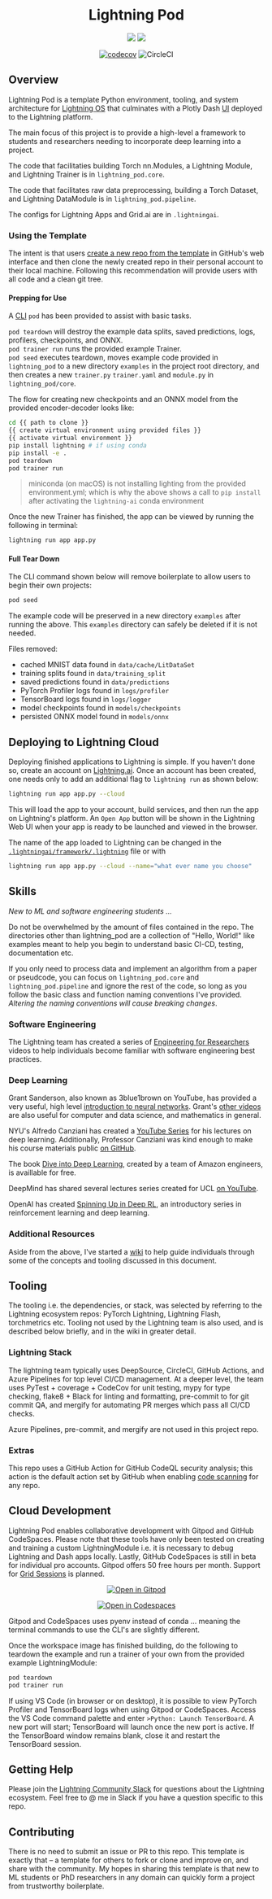 <div align="center">

# Lightning Pod


![](https://img.shields.io/badge/Lightning.ai-Ecosystem-informational?style=flat&logo=pytorchlightning&logoColor=white&color=2bbc8a)
![](https://img.shields.io/badge/Grid.ai-Cloud_Compute-informational?style=flat&logo=grid.ai&logoColor=white&color=2bbc8a)

[![codecov](https://codecov.io/gh/JustinGoheen/lightning-pod/branch/main/graph/badge.svg)](https://codecov.io/gh/JustinGoheen/lightning-pod)
![CircleCI](https://circleci.com/gh/JustinGoheen/lightning-pod.svg?style=shield)


</div>

## Overview

Lightning Pod is a template Python environment, tooling, and system architecture for [Lightning OS](https://www.pytorchlightning.ai/) that culminates with a Plotly Dash [UI](https://01g6bdbc5e55wc5ffgj11gtkxj.litng-ai-03.litng.ai/view/home) deployed to the Lightning platform.

The main focus of this project is to provide a high-level a framework to students and researchers needing to incorporate deep learning into a project.

The code that facilitaties building Torch nn.Modules, a Lightning Module, and Lightning Trainer is in `lightning_pod.core`.

The code that facilitates raw data preprocessing, building a Torch Dataset, and Lightning DataModule is in `lightning_pod.pipeline`.

The configs for Lightning Apps and Grid.ai are in `.lightningai`.

### Using the Template

The intent is that users [create a new repo from the template](https://docs.github.com/en/repositories/creating-and-managing-repositories/creating-a-repository-from-a-template) in GitHub's web interface and then clone the newly created repo in their personal account to their local machine. Following this recommendation will provide users with all code and a clean git tree.

#### Prepping for Use
A [CLI](https://github.com/JustinGoheen/lightning-pod/blob/main/lightning_pod/cli/console.py) `pod` has been provided to assist with basic tasks.


`pod teardown` will destroy the example data splits, saved predictions, logs, profilers, checkpoints, and ONNX. <br>
`pod trainer run` runs the provided example Trainer. <br>
`pod seed` executes teardown, moves example code provided in `lightning_pod` to a new directory `examples` in the project root directory, and then creates a new `trainer.py` `trainer.yaml` and `module.py` in `lightning_pod/core`.

The flow for creating new checkpoints and an ONNX model from the provided encoder-decoder looks like:

```sh
cd {{ path to clone }}
{{ create virtual environment using provided files }}
{{ activate virtual environment }}
pip install lightning # if using conda
pip install -e .
pod teardown
pod trainer run
```

> miniconda (on macOS) is not installing lighting from the provided environment.yml; which is why the above shows a call to `pip install` after activating the `lightning-ai` conda environment

Once the new Trainer has finished, the app can be viewed by running the following in terminal:

```sh
lightning run app app.py
```

#### Full Tear Down
The CLI command shown below will remove boilerplate to allow users to begin their own projects:

```sh
pod seed
```

The example code will be preserved in a new directory `examples` after running the above. This `examples` directory can safely be deleted if it is not needed.

Files removed:

- cached MNIST data found in `data/cache/LitDataSet`
- training splits found in `data/training_split`
- saved predictions found in `data/predictions`
- PyTorch Profiler logs found in `logs/profiler`
- TensorBoard logs found in `logs/logger`
- model checkpoints found in `models/checkpoints`
- persisted ONNX model found in `models/onnx`

## Deploying to Lightning Cloud

Deploying finished applications to Lightning is simple. If you haven't done so, create an account on [Lightning.ai](https://www.pytorchlightning.ai/). Once an account has been created, one needs only to add an additional flag to `lightning run` as shown below:

```sh
lightning run app app.py --cloud
```

This will load the app to your account, build services, and then run the app on Lightning's platform. An `Open App` button will be shown in the Lightning Web UI when your app is ready to be launched and viewed in the browser.

The name of the app loaded to Lightning can be changed in the [`.lightningai/framework/.lightning`](https://github.com/JustinGoheen/lightning-pod/tree/main/.lightningai/framework/.lightning) file or with

```sh
lightning run app app.py --cloud --name="what ever name you choose"
```

## Skills

_New to ML and software engineering students ..._

Do not be overwhelmed by the amount of files contained in the repo. The directories other than lightning_pod are a collection of "Hello, World!" like examples meant to help you begin to understand basic CI-CD, testing, documentation etc. 

If you only need to process data and implement an algorithm from a paper or pseudcode, you can focus on `lightning_pod.core` and `lightning_pod.pipeline` and ignore the rest of the code, so long as you follow the basic class and function naming conventions I've provided. _Altering the naming conventions will cause breaking changes_.

### Software Engineering

The Lightning team has created a series of [Engineering for Researchers](https://www.pytorchlightning.ai/edu/engineering-class) videos to help individuals become familiar with software engineering best practices.

### Deep Learning

Grant Sanderson, also known as 3blue1brown on YouTube, has provided a very useful, high level [introduction to neural networks](https://www.3blue1brown.com/topics/neural-networks). Grant's [other videos](https://www.3blue1brown.com/#lessons) are also useful for computer and data science, and mathematics in general.

NYU's Alfredo Canziani has created a [YouTube Series](https://www.youtube.com/playlist?list=PLLHTzKZzVU9e6xUfG10TkTWApKSZCzuBI) for his lectures on deep learning. Additionally, Professor Canziani was kind enough to make his course materials public [on GitHub](https://github.com/Atcold/NYU-DLSP21).

The book [Dive into Deep Learning](http://d2l.ai/#), created by a team of Amazon engineers, is availlable for free.

DeepMind has shared several lectures series created for UCL [on YouTube](https://www.youtube.com/c/DeepMind/playlists?view=50&sort=dd&shelf_id=9).

OpenAI has created [Spinning Up in Deep RL](https://spinningup.openai.com/en/latest/), an introductory series in reinforcement learning and deep learning.

### Additional Resources

Aside from the above, I've started a [wiki](https://justingoheen.github.io/lightning-engineer/) to help guide individuals through some of the concepts and tooling discussed in this document.

## Tooling

The tooling i.e. the dependencies, or stack, was selected by referring to the Lightning ecosystem repos: PyTorch Lightning, Lightning Flash, torchmetrics etc. Tooling not used by the Lightning team is also used, and is described below briefly, and in the wiki in greater detail.

### Lightning Stack

The lightning team typically uses DeepSource, CircleCI, GitHub Actions, and Azure Pipelines for top level CI/CD management. At a deeper level, the team uses PyTest + coverage + CodeCov for unit testing, mypy for type checking, flake8 + Black for linting and formatting, pre-commit to for git commit QA, and mergify for automating PR merges which pass all CI/CD checks.

Azure Pipelines, pre-commit, and mergify are not used in this project repo.

### Extras

This repo uses a GitHub Action for GitHub CodeQL security analysis; this action is the default action set by GitHub when enabling [code scanning](https://docs.github.com/en/code-security/code-scanning/automatically-scanning-your-code-for-vulnerabilities-and-errors/about-code-scanning) for any repo.

## Cloud Development

Lightning Pod enables collaborative development with Gitpod and GitHub CodeSpaces. Please note that these tools have only been tested on creating and training a custom LightningModule i.e. it is necessary to debug Lightning and Dash apps locally. Lastly, GitHub CodeSpaces is still in beta for individual pro accounts. Gitpod offers 50 free hours per month. Support for [Grid Sessions](https://docs.grid.ai/features/sessions) is planned.

<div align="center">

[![Open in Gitpod](https://gitpod.io/button/open-in-gitpod.svg)](https://gitpod.io/#https://github.com/JustinGoheen/lightning-pod)

[![Open in Codespaces](https://github.com/codespaces/badge.svg)](https://codespaces.new?repo=JustinGoheen/lightning-pod)

</div>

Gitpod and CodeSpaces uses pyenv instead of conda ... meaning the terminal commands to use the CLI's are slightly different.

Once the workspace image has finished building, do the following to teardown the example and run a trainer of your own from the provided example LightningModule:

```sh
pod teardown
pod trainer run
```

If using VS Code (in browser or on desktop), it is possible to view PyTorch Profiler and TensorBoard logs when using Gitpod or CodeSpaces. Access the VS Code command palette and enter `>Python: Launch TensorBoard`. A new port will start; TensorBoard will launch once the new port is active. If the TensorBoard window remains blank, close it and restart the TensorBoard session.

## Getting Help

Please join the [Lightning Community Slack](https://join.slack.com/t/pytorch-lightning/shared_invite/zt-19m2xnz2o-hC80K2vGCoGCpP4vTh6T1g) for questions about the Lightning ecosystem. Feel free to @ me in Slack if you have a question specific to this repo.

## Contributing

There is no need to submit an issue or PR to this repo. This template is exactly that – a template for others to fork or clone and improve on, and share with the community. My hopes in sharing this template is that new to ML students or PhD researchers in any domain can quickly form a project from trustworthy boilerplate.